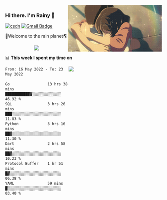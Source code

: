 <img  align='right' height="150" src="https://github.com/LikeRainDay/LikeRainDay/blob/master/pic/img_rain_1.gif?raw=true">



### Hi there. I'm Rainy :lemon:

[![csdn](https://img.shields.io/badge/-csdn-c14438?style=flat-square&logo=c&logoColor=white)](https://blog.csdn.net/qq_15807167)
[![Gmail Badge](https://img.shields.io/badge/-gmail-c14438?style=flat-square&logo=Gmail&logoColor=white&link=mailto:houshuai0816@gmail.com)](mailto:houshuai0816@gmail.com)

🚀Welcome to the rain planet🌎

<center>
<img align='center'  src="https://source.unsplash.com/random/1200x600">
</center>

📊 **This week I spent my time on**

<img align='right'   width="300" src="https://github-readme-stats.vercel.app/api?username=LikeRainDay&show_icons=true&title_color=fff&icon_color=79ff97&text_color=9f9f9f&bg_color=151515">

<!--START_SECTION:waka-->

```text
From: 16 May 2022 - To: 23 May 2022

Go                 13 hrs 38 mins  ███████████▓░░░░░░░░░░░░░   46.92 %
SQL                3 hrs 26 mins   ███░░░░░░░░░░░░░░░░░░░░░░   11.83 %
Python             3 hrs 16 mins   ██▓░░░░░░░░░░░░░░░░░░░░░░   11.30 %
Dart               2 hrs 58 mins   ██▓░░░░░░░░░░░░░░░░░░░░░░   10.23 %
Protocol Buffer    1 hr 51 mins    █▓░░░░░░░░░░░░░░░░░░░░░░░   06.38 %
YAML               59 mins         █░░░░░░░░░░░░░░░░░░░░░░░░   03.40 %
```

<!--END_SECTION:waka-->
